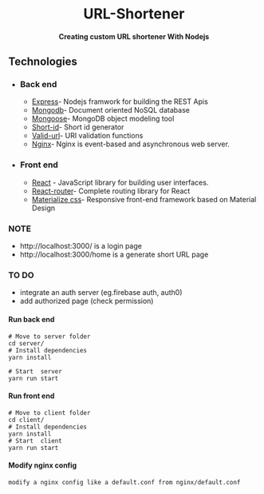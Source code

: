 <h1 align="center">
  URL-Shortener
</h1>

<h4 align="center">Creating custom URL shortener With Nodejs</h4>

## Technologies

- ### Back end

  - [Express](https://expressjs.com/)- Nodejs framwork for building the REST Apis
  - [Mongodb](http://mongodb.com/)- Document oriented NoSQL database
  - [Mongoose](https://http://mongoosejs.com)- MongoDB object modeling tool
  - [Short-id](https://github.com/dylang/shortid)- Short id generator
  - [Valid-url](https://github.com/ogt/valid-url)- URI validation functions
  - [Nginx](https://www.nginx.com)- Nginx is event-based and asynchronous web server.

- ### Front end

  - [React](https://reactjs.org/) - JavaScript library for building user interfaces.
  - [React-router](https://github.com/ReactTraining/react-router)- Complete routing library for React
  - [Materialize css](http://materializecss.com/)- Responsive front-end framework based on Material Design

### NOTE
- http://localhost:3000/ is a login page
- http://localhost:3000/home is a generate short URL page

### TO DO
- integrate an auth server (eg.firebase auth, auth0)
- add authorized page (check permission)

#### Run back end

```
# Move to server folder
cd server/
# Install dependencies
yarn install

# Start  server
yarn run start
```

#### Run front end

```
# Move to client folder
cd client/
# Install dependencies
yarn install
# Start  client
yarn run start
```

#### Modify nginx config

```
modify a nginx config like a default.conf from nginx/default.conf
```